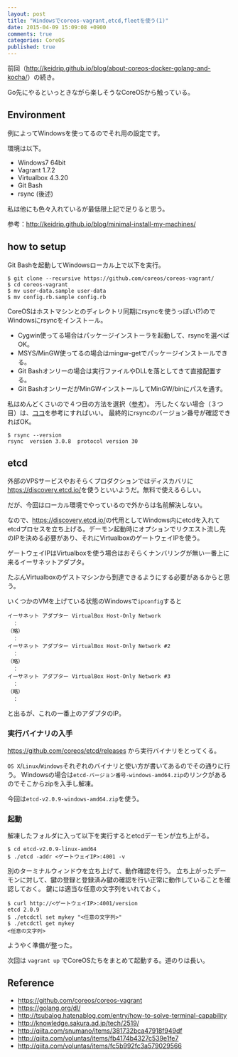 ```yaml
---
layout: post
title: "Windowsでcoreos-vagrant,etcd,fleetを使う(1)"
date: 2015-04-09 15:09:08 +0900
comments: true
categories: CoreOS
published: true
---
```


前回（<http://keidrip.github.io/blog/about-coreos-docker-golang-and-kocha/>）の続き。

Go先にやるといっときながら楽しそうなCoreOSから触っている。

## Environment

例によってWindowsを使ってるのでそれ用の設定です。

環境は以下。

- Windows7 64bit
- Vagrant 1.7.2
- Virtualbox 4.3.20
- Git Bash
- rsync (後述)

私は他にも色々入れているが最低限上記で足りると思う。

参考：<http://keidrip.github.io/blog/minimal-install-my-machines/>

## how to setup

Git Bashを起動してWindowsローカル上で以下を実行。

```
$ git clone --recursive https://github.com/coreos/coreos-vagrant/
$ cd coreos-vagrant
$ mv user-data.sample user-data
$ mv config.rb.sample config.rb
```

CoreOSはホストマシンとのディレクトリ同期にrsyncを使うっぽい(?)のでWindowsにrsyncをインストール。

- Cygwin使ってる場合はパッケージインストーラを起動して、rsyncを選べばOK。
- MSYS/MinGW使ってるの場合はmingw-getでパッケージインストールできる。
- Git Bashオンリーの場合は実行ファイルやDLLを落としてきて直接配置する。
- Git BashオンリーだがMinGWインストールしてMinGW/binにパスを通す。

私はめんどくさいので４つ目の方法を選択（[参考](http://keidrip.github.io/blog/use-mingw-with-git-bash-on-windows/)）。
汚したくない場合（３つ目）は、[ココ](http://hail2u.net/blog/software/install-rsync-to-git-for-windows.html)を参考にすればいい。
最終的にrsyncのバージョン番号が確認できればOK。

```
$ rsync --version
rsync  version 3.0.8  protocol version 30
```

## etcd

外部のVPSサービスやおそらくプロダクションではディスカバリに<https://discovery.etcd.io/>を使うといいようだ。無料で使えるらしい。

だが、今回はローカル環境でやっているので外からは名前解決しない。

なので、<https://discovery.etcd.io/>の代用としてWindows内にetcdを入れてetcdプロセスを立ち上げる。デーモン起動時にオプションでリクエスト流し先のIPを決める必要があり、それにVirtualboxのゲートウェイIPを使う。

ゲートウェイIPはVirtualboxを使う場合はおそらくナンバリングが無い一番上に来るイーサネットアダプタ。

たぶんVirtualboxのゲストマシンから到達できるようにする必要があるからと思う。

いくつかのVMを上げている状態のWindowsで`ipconfig`すると

```
イーサネット アダプター VirtualBox Host-Only Network
　：
（略）
　：
イーサネット アダプター VirtualBox Host-Only Network #2
　：
（略）
　：
イーサネット アダプター VirtualBox Host-Only Network #3
　：
（略）
　：
```

と出るが、これの一番上のアダプタのIP。

### 実行バイナリの入手

<https://github.com/coreos/etcd/releases> から実行バイナリをとってくる。

`OS X`/`Linux`/`Windows`それぞれのバイナリと使い方が書いてあるのでその通りに行う。
Windowsの場合は`etcd-バージョン番号-windows-amd64.zip`のリンクがあるのでそこからzipを入手し解凍。

今回は`etcd-v2.0.9-windows-amd64.zip`を使う。

### 起動

解凍したフォルダに入って以下を実行するとetcdデーモンが立ち上がる。

```
$ cd etcd-v2.0.9-linux-amd64
$ ./etcd -addr <ゲートウェイIP>:4001 -v
```

別のターミナルウィンドウを立ち上げて、動作確認を行う。
立ち上がったデーモンに対して、鍵の登録と登録済み鍵の確認を行い正常に動作していることを確認しておく。
鍵には適当な任意の文字列をいれておく。

```
$ curl http://<ゲートウェイIP>:4001/version
etcd 2.0.9
$ ./etcdctl set mykey "<任意の文字列>"
$ ./etcdctl get mykey
<任意の文字列>
```

ようやく準備が整った。

次回は `vagrant up` でCoreOSたちをまとめて起動する。道のりは長い。


## Reference

- <https://github.com/coreos/coreos-vagrant>
- <https://golang.org/dl/>
- <http://tsubalog.hatenablog.com/entry/how-to-solve-terminal-capability>
- <http://knowledge.sakura.ad.jp/tech/2519/>
- <http://qiita.com/snumano/items/381732bca47918f949df>
- <http://qiita.com/voluntas/items/fb4174b4327c539e1fe7>
- <http://qiita.com/voluntas/items/fc5b992fc3a579029566>



